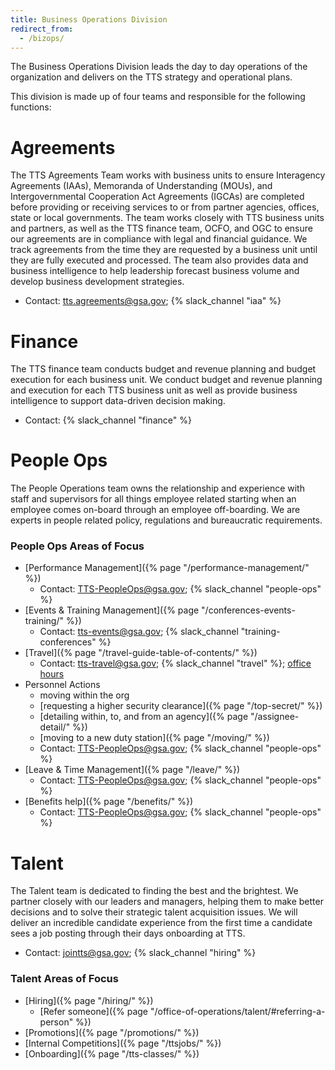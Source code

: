 ```yaml
---
title: Business Operations Division
redirect_from:
  - /bizops/
---
```


The Business Operations Division leads the day to day operations of the
organization and delivers on the TTS strategy and operational plans.

This division is made up of four teams and responsible for the following
functions:

# Agreements

The TTS Agreements Team works with business units to ensure Interagency
Agreements (IAAs), Memoranda of Understanding (MOUs), and Intergovernmental
Cooperation Act Agreements (IGCAs) are completed before providing or receiving
services to or from partner agencies, offices, state or local governments. The
team works closely with TTS business units and partners, as well as the TTS
finance team, OCFO, and OGC to ensure our agreements are in compliance with
legal and financial guidance. We track agreements from the time they are
requested by a business unit until they are fully executed and processed. The
team also provides data and business intelligence to help leadership forecast
business volume and develop business development strategies.

- Contact: tts.agreements@gsa.gov; {% slack_channel "iaa" %}

# Finance

The TTS finance team conducts budget and revenue planning and budget execution
for each business unit. We conduct budget and revenue planning and execution for
each TTS business unit as well as provide business intelligence to support
data-driven decision making.

- Contact: {% slack_channel "finance" %}

# People Ops

The People Operations team owns the relationship and experience with staff and
supervisors for all things employee related starting when an employee comes
on-board through an employee off-boarding. We are experts in people related
policy, regulations and bureaucratic requirements.

### People Ops Areas of Focus

- [Performance Management]({% page "/performance-management/" %})
  - Contact: TTS-PeopleOps@gsa.gov; {% slack_channel "people-ops" %}
- [Events & Training Management]({% page "/conferences-events-training/" %})
  - Contact: tts-events@gsa.gov; {% slack_channel "training-conferences" %}
- [Travel]({% page "/travel-guide-table-of-contents/" %})
  - Contact: tts-travel@gsa.gov; {% slack_channel "travel" %};
    [office hours](https://calendar.google.com/calendar/u/0/selfsched?cid=ZGplbWlsYS5tY2NyYXlAZ3NhLmdvdg)
- Personnel Actions
  - moving within the org
  - [requesting a higher security clearance]({% page "/top-secret/" %})
  - [detailing within, to, and from an agency]({% page "/assignee-detail/" %})
  - [moving to a new duty station]({% page "/moving/" %})
  - Contact: TTS-PeopleOps@gsa.gov; {% slack_channel "people-ops" %}
- [Leave & Time Management]({% page "/leave/" %})
  - Contact: TTS-PeopleOps@gsa.gov; {% slack_channel "people-ops" %}
- [Benefits help]({% page "/benefits/" %})
  - Contact: TTS-PeopleOps@gsa.gov; {% slack_channel "people-ops" %}

# Talent

The Talent team is dedicated to finding the best and the brightest. We partner
closely with our leaders and managers, helping them to make better decisions and
to solve their strategic talent acquisition issues. We will deliver an
incredible candidate experience from the first time a candidate sees a job
posting through their days onboarding at TTS.

- Contact: jointts@gsa.gov; {% slack_channel "hiring" %}

### Talent Areas of Focus

- [Hiring]({% page "/hiring/" %})
  - [Refer
    someone]({% page "/office-of-operations/talent/#referring-a-person" %})
- [Promotions]({% page "/promotions/" %})
- [Internal Competitions]({% page "/ttsjobs/" %})
- [Onboarding]({% page "/tts-classes/" %})

